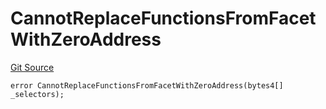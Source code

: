 # CannotReplaceFunctionsFromFacetWithZeroAddress
[Git Source](https://github.com/thrackle-io/rules-protocol/blob/2738cf9716e0fddfad4df13fdb6486b5987af931/src/economic/ruleProcessor/application/ApplicationRuleProcessorDiamondLib.sol)


```solidity
error CannotReplaceFunctionsFromFacetWithZeroAddress(bytes4[] _selectors);
```

